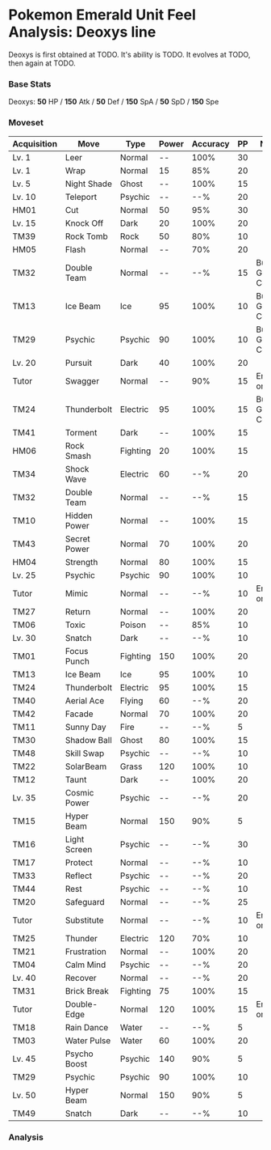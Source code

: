 # Pokemon Emerald Unit Feel Analysis: Deoxys line

Deoxys is first obtained at TODO. It's ability is TODO. It evolves at TODO, then again at TODO.

### Base Stats

Deoxys: **50** HP / **150** Atk / **50** Def / **150** SpA / **50** SpD / **150** Spe

### Moveset

|Acquisition|Move        |Type    |Power|Accuracy|PP |Notes                    |
|---        |---         |---     |---  |---     |---|---                      |
|Lv. 1      |Leer        |Normal  |--   |100%    |30 |                         |
|Lv. 1      |Wrap        |Normal  |15   |85%     |20 |                         |
|Lv. 5      |Night Shade |Ghost   |--   |100%    |15 |                         |
|Lv. 10     |Teleport    |Psychic |--   |--%     |20 |                         |
|HM01       |Cut         |Normal  |50   |95%     |30 |                         |
|Lv. 15     |Knock Off   |Dark    |20   |100%    |20 |                         |
|TM39       |Rock Tomb   |Rock    |50   |80%     |10 |                         |
|HM05       |Flash       |Normal  |--   |70%     |20 |                         |
|TM32       |Double Team |Normal  |--   |--%     |15 |Buy at Game Corner       |
|TM13       |Ice Beam    |Ice     |95   |100%    |10 |Buy at Game Corner       |
|TM29       |Psychic     |Psychic |90   |100%    |10 |Buy at Game Corner       |
|Lv. 20     |Pursuit     |Dark    |40   |100%    |20 |                         |
|Tutor      |Swagger     |Normal  |--   |90%     |15 |Emerald only             |
|TM24       |Thunderbolt |Electric|95   |100%    |15 |Buy at Game Corner       |
|TM41       |Torment     |Dark    |--   |100%    |15 |                         |
|HM06       |Rock Smash  |Fighting|20   |100%    |15 |                         |
|TM34       |Shock Wave  |Electric|60   |--%     |20 |                         |
|TM32       |Double Team |Normal  |--   |--%     |15 |                         |
|TM10       |Hidden Power|Normal  |--   |100%    |15 |                         |
|TM43       |Secret Power|Normal  |70   |100%    |20 |                         |
|HM04       |Strength    |Normal  |80   |100%    |15 |                         |
|Lv. 25     |Psychic     |Psychic |90   |100%    |10 |                         |
|Tutor      |Mimic       |Normal  |--   |--%     |10 |Emerald only             |
|TM27       |Return      |Normal  |--   |100%    |20 |                         |
|TM06       |Toxic       |Poison  |--   |85%     |10 |                         |
|Lv. 30     |Snatch      |Dark    |--   |--%     |10 |                         |
|TM01       |Focus Punch |Fighting|150  |100%    |20 |                         |
|TM13       |Ice Beam    |Ice     |95   |100%    |10 |                         |
|TM24       |Thunderbolt |Electric|95   |100%    |15 |                         |
|TM40       |Aerial Ace  |Flying  |60   |--%     |20 |                         |
|TM42       |Facade      |Normal  |70   |100%    |20 |                         |
|TM11       |Sunny Day   |Fire    |--   |--%     |5  |                         |
|TM30       |Shadow Ball |Ghost   |80   |100%    |15 |                         |
|TM48       |Skill Swap  |Psychic |--   |--%     |10 |                         |
|TM22       |SolarBeam   |Grass   |120  |100%    |10 |                         |
|TM12       |Taunt       |Dark    |--   |100%    |20 |                         |
|Lv. 35     |Cosmic Power|Psychic |--   |--%     |20 |                         |
|TM15       |Hyper Beam  |Normal  |150  |90%     |5  |                         |
|TM16       |Light Screen|Psychic |--   |--%     |30 |                         |
|TM17       |Protect     |Normal  |--   |--%     |10 |                         |
|TM33       |Reflect     |Psychic |--   |--%     |20 |                         |
|TM44       |Rest        |Psychic |--   |--%     |10 |                         |
|TM20       |Safeguard   |Normal  |--   |--%     |25 |                         |
|Tutor      |Substitute  |Normal  |--   |--%     |10 |Emerald only             |
|TM25       |Thunder     |Electric|120  |70%     |10 |                         |
|TM21       |Frustration |Normal  |--   |100%    |20 |                         |
|TM04       |Calm Mind   |Psychic |--   |--%     |20 |                         |
|Lv. 40     |Recover     |Normal  |--   |--%     |20 |                         |
|TM31       |Brick Break |Fighting|75   |100%    |15 |                         |
|Tutor      |Double-Edge |Normal  |120  |100%    |15 |Emerald only             |
|TM18       |Rain Dance  |Water   |--   |--%     |5  |                         |
|TM03       |Water Pulse |Water   |60   |100%    |20 |                         |
|Lv. 45     |Psycho Boost|Psychic |140  |90%     |5  |                         |
|TM29       |Psychic     |Psychic |90   |100%    |10 |                         |
|Lv. 50     |Hyper Beam  |Normal  |150  |90%     |5  |                         |
|TM49       |Snatch      |Dark    |--   |--%     |10 |                         |

### Analysis